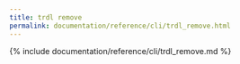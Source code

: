 ```yaml
---
title: trdl remove
permalink: documentation/reference/cli/trdl_remove.html
---
```


{% include documentation/reference/cli/trdl_remove.md %}
